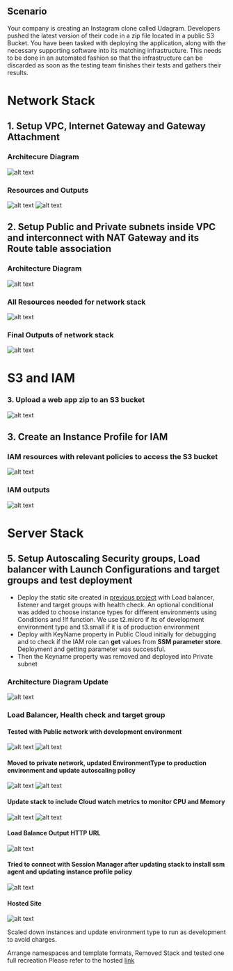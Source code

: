 
## Scenario
Your company is creating an Instagram clone called Udagram. Developers pushed the latest version of their code in a zip file located in a public S3 Bucket.
You have been tasked with deploying the application, along with the necessary supporting software into its matching infrastructure.
This needs to be done in an automated fashion so that the infrastructure can be discarded as soon as the testing team finishes their tests and gathers their results.


# Network Stack

## 1. Setup VPC, Internet Gateway and Gateway Attachment 

### Architecure Diagram

![alt text](images/nw-01-vpc.png)

### Resources and Outputs

![alt text](images/nw-03-resources.png)
![alt text](images/nw-04-outputs.png)

## 2. Setup Public and Private subnets inside VPC and interconnect with NAT Gateway and its  Route table association

### Architecture Diagram

![alt text](images/nw-final-arch.png)

### All Resources needed for network stack

![alt text](images/nw-05-all-resources.png)

### Final Outputs of network stack

![alt text](images/nw-06-all-op.png)

# S3 and IAM
### 3. Upload a web app zip to an S3 bucket

![alt text](images/upload-app-zip.png)

## 3. Create an Instance Profile for IAM

### IAM resources with relevant policies to access the S3 bucket

![alt text](images/iam-resources.png)

### IAM outputs

![alt text](images/iam-output.png)

# Server Stack

## 5. Setup Autoscaling Security groups, Load balancer with Launch Configurations and target groups and test deployment

- Deploy the static site created in [previous project](https://github.com/pravinmj-cs/aws-static-site) with Load balancer, listener and target groups with health check. An optional conditional was added to choose instance types for different environments using Conditions and !If function. We use t2.micro if its of development environment type and t3.small if it is of production environment
- Deploy with KeyName property in Public Cloud initially for debugging and to check if the IAM role can **get** values from **SSM parameter store**. Deployment and getting parameter was successful.
- Then the Keyname property was removed and deployed into Private subnet

### Architecture Diagram Update
![alt text](images/public_app_diagram.png)

### Load Balancer, Health check and target group

#### Tested with Public network with development environment

![alt text](images/lb.png)
![alt text](images/initial_cap.png)

#### Moved to private network, updated EnvironmentType to production environment and update autoscaling policy

![alt text](images/private-net-app.png)
![alt text](images/autos.png)

#### Update stack to include Cloud watch metrics to monitor CPU and Memory

![alt text](images/cwm.png)
![alt text](images/cwm2.png)

#### Load Balance Output HTTP URL
![alt text](images/http_url.png)

#### Tried to connect with Session Manager after updating stack to install ssm agent and updating instance profile policy
![alt text](images/sm.png)

#### Hosted Site
![alt text](images/website.png)

Scaled down instances and update environment type to run as development to avoid charges. 

Arrange namespaces and template formats, Removed Stack and tested one full recreation
Please refer to the hosted [link](http://udagr-webap-y6f31c66k93r-1021377290.us-east-1.elb.amazonaws.com/)


